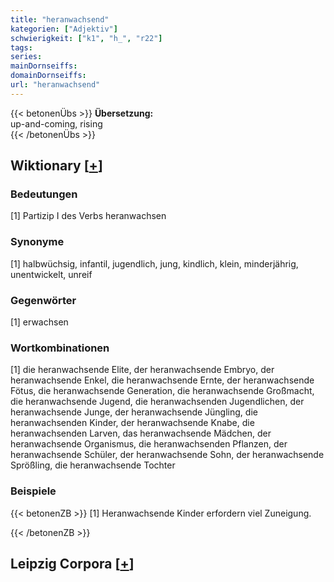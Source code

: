 ```yaml
---
title: "heranwachsend"
kategorien: ["Adjektiv"]
schwierigkeit: ["k1", "h_", "r22"]
tags:
series:
mainDornseiffs:
domainDornseiffs:
url: "heranwachsend"
---
```


{{< betonenÜbs >}}
**Übersetzung:**  
up-and-coming, rising  
{{< /betonenÜbs >}}

## Wiktionary [[+](https://de.wiktionary.org/wiki/heranwachsend)]

### Bedeutungen
[1] Partizip I des Verbs heranwachsen  

### Synonyme
[1] halbwüchsig, infantil, jugendlich, jung, kindlich, klein, minderjährig, unentwickelt, unreif  

### Gegenwörter
[1] erwachsen  

### Wortkombinationen
[1] die heranwachsende Elite, der heranwachsende Embryo, der heranwachsende Enkel, die heranwachsende Ernte, der heranwachsende Fötus, die heranwachsende Generation, die heranwachsende Großmacht, die heranwachsende Jugend, die heranwachsenden Jugendlichen, der heranwachsende Junge, der heranwachsende Jüngling, die heranwachsenden Kinder, der heranwachsende Knabe, die heranwachsenden Larven, das heranwachsende Mädchen, der heranwachsende Organismus, die heranwachsenden Pflanzen, der heranwachsende Schüler, der heranwachsende Sohn, der heranwachsende Sprößling, die heranwachsende Tochter  

### Beispiele
{{< betonenZB >}}
[1] Heranwachsende Kinder erfordern viel Zuneigung.  

{{< /betonenZB >}}

## Leipzig Corpora [[+](https://corpora.uni-leipzig.de/en/res?word=heranwachsend&corpusId=deu_newscrawl-public_2018)]

